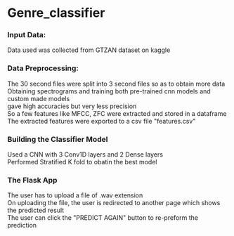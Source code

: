 <h1> Genre_classifier </h1>
<h3> Input Data: </h3>
<p> Data used was collected from GTZAN dataset on kaggle </p>
<h3> Data Preprocessing: </h3>
<p> The 30 second files were split into 3 second files so as to obtain more data <br>
  Obtaining spectrograms and training both pre-trained cnn models and custom made models <br>
  gave high accuracies but very less precision <br>
  So a few features like MFCC, ZFC were extracted and stored in a dataframe <br>
  The extracted features were exported to a csv file "features.csv" </p>
 <h3> Building the Classifier Model </h3>
  <p> Used a CNN with 3 Conv1D layers and 2 Dense layers <br>
      Performed Stratified K fold to obatin the best model </p>
  <h3> The Flask App </h3>
  <p> The user has to upload a file of .wav extension <br>
  On uploading the file, the user is redirected to another page which shows the predicted result <br>
  The user can click the "PREDICT AGAIN" button to re-preform the prediction </p>
